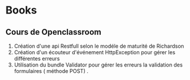 # Books

## Cours de Openclassroom

1. Création d'une api Restfull selon le modéle de maturité de Richardson 
1. Création d'un écouteur d'événement   HttpException  pour gérer  les différentes erreurs
1. Utilisation du bundle Validator pour gérer  les erreurs  la validation des formulaires ( méthode   POST) . 
